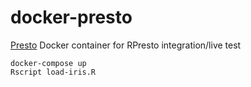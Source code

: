 # docker-presto
[Presto](https://prestodb.io/) Docker container for RPresto integration/live test

```
docker-compose up
Rscript load-iris.R
```
